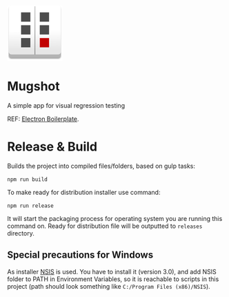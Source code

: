 ![image](./app/images/128x128.png)

Mugshot
==============
A simple app for visual regression testing

REF: [Electron Boilerplate](https://github.com/szwacz/electron-boilerplate).  

# Release & Build

Builds the project into compiled files/folders, based on gulp tasks:
```
npm run build
```

To make ready for distribution installer use command:
```
npm run release
```
It will start the packaging process for operating system you are running this command on. Ready for distribution file will be outputted to `releases` directory.

## Special precautions for Windows
As installer [NSIS](http://nsis.sourceforge.net/Main_Page) is used. You have to install it (version 3.0), and add NSIS folder to PATH in Environment Variables, so it is reachable to scripts in this project (path should look something like `C:/Program Files (x86)/NSIS`).
